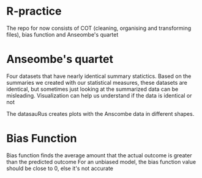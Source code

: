 # R-practice
The repo for now consists of COT (cleaning, organising and transforming files), bias function and Anseombe's quartet 

# Anseombe's quartet
Four datasets that have nearly identical summary statictics.
Based on the summaries we created with our statistical measures, these datasets are identical, but sometimes just looking at the summarized data can be misleading. Visualization can help us understand if the data is identical or not

The datasauRus creates plots with the Anscombe data in different shapes. 


# Bias Function 
Bias function finds the average amount that the actual outcome is greater than the predicted outcome
For an unbiased model, the bias function value should be close to 0, else it's not accurate
